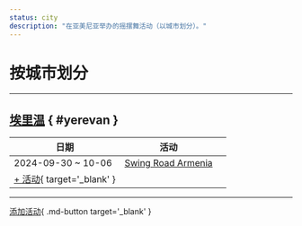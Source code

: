 ```yaml
---
status: city
description: "在亚美尼亚举办的摇摆舞活动（以城市划分）。"
---
```


# 按城市划分

---

## <a id=yerevan></a>[埃里温](#yerevan) { #yerevan }

| 日期 | 活动 | |
| --- | --- | --- |
| 2024-09-30 ~ 10-06 | [Swing Road Armenia](swing-road-armenia-2024.md) |  |
| [+ 活动](https://github.com/swingdance/events/issues/new?assignees=&labels=add+event&projects=&template=02-add_entity.yml&title=%5B2024%2Fam%5D%20%3CName%3E&region=am&province=Yerevan&city=Yerevan&org_id=&date_starts=2024-&date_ends=2024-){ target='_blank' }

---

[添加活动](https://github.com/swingdance/events/issues/new?assignees=&labels=add+event&projects=&template=02-add_entity.yml&title=%5Bam%5D%20%3CName%3E&region=am&province=&city=&org_id=2024){ .md-button target='_blank' }
